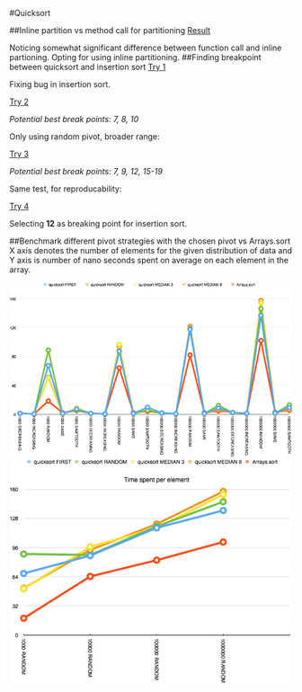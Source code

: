 #Quicksort


##Inline partition vs method call for partitioning
[Result](https://microbenchmarks.appspot.com/runs/86723237-c8d9-465b-868d-a9ef899294f9#r:scenario.benchmarkSpec.parameters.distribution,scenario.benchmarkSpec.methodName&c:scenario.benchmarkSpec.parameters.length)

Noticing somewhat significant difference between function call and inline partioning. Opting for using inline partitioning.
##Finding breakpoint between quicksort and insertion sort
[Try 1](https://microbenchmarks.appspot.com/runs/5990487e-a406-41b2-8b43-f79b5438e400)

Fixing bug in insertion sort.

[Try 2](https://microbenchmarks.appspot.com/runs/d5918c16-5e1d-452c-9bb1-8fd6e3919ff8#r:scenario.benchmarkSpec.parameters.minRange&c:scenario.benchmarkSpec.parameters.algorithm)

_Potential best break points: 7, 8, 10_

Only using random pivot, broader range:

[Try 3](https://microbenchmarks.appspot.com/runs/2b2e1fde-902f-4d8f-aaed-e7551f58f67a)

_Potential best break points: 7, 9, 12, 15-19_

Same test, for reproducability:

[Try 4](https://microbenchmarks.appspot.com/runs/9a28fffd-14a2-4267-b104-cfed38089682#r:scenario.benchmarkSpec.parameters.minRange)

Selecting **12** as breaking point for insertion sort.

##Benchmark different pivot strategies with the chosen pivot vs Arrays.sort
X axis denotes the  number of elements for the given distribution of data and Y axis is number of nano seconds spent on average on each element in the array.

![](assets/img/Graph1.png)
![](assets/img/Graph2.png)